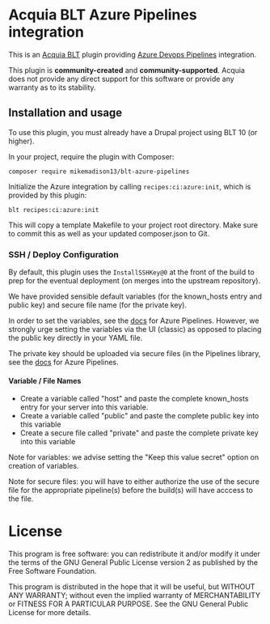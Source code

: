 Acquia BLT Azure Pipelines integration
====

This is an [Acquia BLT](https://github.com/acquia/blt) plugin providing [Azure Devops Pipelines](https://azure.microsoft.com/en-us/services/devops/pipelines/) integration.

This plugin is **community-created** and **community-supported**. Acquia does not provide any direct support for this software or provide any warranty as to its stability.

## Installation and usage

To use this plugin, you must already have a Drupal project using BLT 10 (or higher).

In your project, require the plugin with Composer:

`composer require mikemadison13/blt-azure-pipelines`

Initialize the Azure integration by calling `recipes:ci:azure:init`, which is provided by this plugin:

`blt recipes:ci:azure:init`

This will copy a template Makefile to your project root directory. Make sure to commit this as well as your updated composer.json to Git.

### SSH / Deploy Configuration

By default, this plugin uses the `InstallSSHKey@0` at the front of the build to prep for the eventual deployment (on merges into the upstream repository).

We have provided sensible default variables (for the known_hosts entry and public key) and secure file name (for the private key).

In order to set the variables, see the [docs](https://docs.microsoft.com/en-us/azure/devops/pipelines/process/variables?view=azure-devops&tabs=classic%2Cbatch) for Azure Pipelines. However, we strongly urge setting the variables via the UI (classic) as opposed to placing the public key directly in your YAML file.

The private key should be uploaded via secure files (in the Pipelines library, see the [docs](https://docs.microsoft.com/en-us/azure/devops/pipelines/library/secure-files?view=azure-devops) for Azure Pipelines.

#### Variable / File Names

* Create a variable called "host" and paste the complete known_hosts entry for your server into this variable. 
* Create a variable called "public" and paste the complete public key into this variable
* Create a secure file called "private" and paste the complete private key into this variable

Note for variables: we advise setting the "Keep this value secret" option on creation of variables.

Note for secure files: you will have to either authorize the use of the secure file for the appropriate pipeline(s) before the build(s) will have acccess to the file.    

# License

This program is free software: you can redistribute it and/or modify it under the terms of the GNU General Public License version 2 as published by the Free Software Foundation.

This program is distributed in the hope that it will be useful, but WITHOUT ANY WARRANTY; without even the implied warranty of MERCHANTABILITY or FITNESS FOR A PARTICULAR PURPOSE.  See the GNU General Public License for more details.
